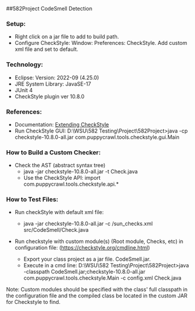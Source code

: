 ##582Project CodeSmell Detection

### Setup:

- Right click on a jar file to add to build path.
- Configure CheckStyle: Window: Preferences: CheckStyle.  Add custom xml file and set to default.

### Technology:

- Eclipse: Version: 2022-09 (4.25.0)
- JRE System Library: JavaSE-17
- JUnit 4
- CheckStyle plugin ver 10.8.0

### References:

- Documentation: [Extending CheckStyle](https://checkstyle.org/extending.html)
- Run CheckStyle GUI:
 D:\WSU\582 Testing\Project\582Project>java -cp checkstyle-10.8.0-all.jar com.puppycrawl.tools.checkstyle.gui.Main 

### How to Build a Custom Checker:

- Check the AST (abstract syntax tree)
    - java -jar checkstyle-10.8.0-all.jar -t Check.java
    - Use the CheckStyle API: import com.puppycrawl.tools.checkstyle.api.*

### How to Test Files:

- Run checkStyle with default xml file:
	- java -jar checkstyle-10.8.0-all.jar -c /sun_checks.xml src/CodeSmell/Check.java 

- Run checkstyle with custom module(s) (Root module, Checks, etc) in configuration file:
(https://checkstyle.org/cmdline.html)
    - Export your class project as a jar file. CodeSmell.jar.
    - Execute in a cmd line:
		   D:\WSU\582 Testing\Project\582Project>java -classpath CodeSmell.jar;checkstyle-10.8.0-all.jar com.puppycrawl.tools.checkstyle.Main -c config.xml Check.java

Note: Custom modules should be specified with the class' full classpath in the configuration file and the compiled class be located in the custom JAR for Checkstyle to find. 